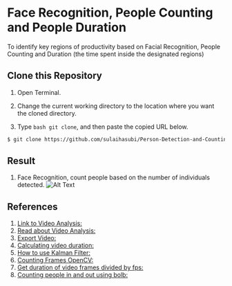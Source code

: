 # Face Recognition, People Counting and People Duration
To identify key regions of productivity based on Facial Recognition, People Counting and Duration (the time spent inside the designated regions) 

## Clone this Repository 

1. Open Terminal.

2. Change the current working directory to the location where you want the cloned directory.

3. Type ```bash git clone```, and then paste the copied URL below.

```bash
$ git clone https://github.com/sulaihasubi/Person-Detection-and-Counting
```

## Result 
1. Face Recognition, count people based on the number of individuals detected. 
![Alt Text](https://github.com/sulaihasubi/Person-Detection-and-Counting/blob/main/video-results/enter-non-productive.gif)

## References 
1. [Link to Video Analysis:](https://people.revoledu.com/kardi/tutorial/Python/Video+Analysis+using+OpenCV-Python.html)
2. [Read about Video Analysis:](https://cs230.stanford.edu/projects_fall_2019/reports/26262324.pdf)
3. [Export Video:](https://medium.com/analytics-vidhya/saving-output-of-object-recognition-in-macos-opencv-python-5914bb5d9ca8)
4. [Calculating video duration:](https://stackoverflow.com/questions/47743246/getting-timestamp-of-each-frame-in-a-video)
5. [How to use Kalman Filter:](https://answers.opencv.org/question/80580/how-to-record-the-time-of-stay-by-detected-people-in-a-video/)
6. [Counting Frames OpenCV:](https://stackoverflow.com/questions/25359288/how-to-know-total-number-of-frame-in-a-file-with-cv2-in-python )
7. [Get duration of video frames divided by fps:](https://www.geeksforgeeks.org/get-video-duration-using-python-opencv/)
8. [Counting people in and out using bolb:](https://stackoverflow.com/questions/37060477/count-the-number-of-people-in-the-video/37061871 )

